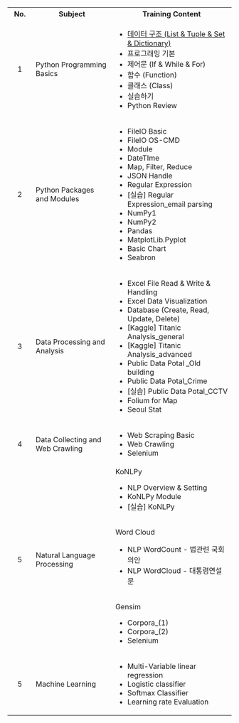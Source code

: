 <table>
	<tr>
		<th width=80>No.</th>
		<th width=350>Subject</th>
		<th width=500>Training Content</th>
	</tr>
	<tr>
		<td align="center">1</td>
		<td>Python Programming Basics</td>
		<td>
			<ul>
				<li><a href="1. Python Programming Basics/01. 데이터 구조 (List & Tuple & Set & Dictionary)/">데이터 구조 (List & Tuple & Set & Dictionary)</a></li>
				<li>프로그래밍 기본</li>
				<li>제어문 (If & While & For)</li>
				<li>함수 (Function)</li>		
				<li>클래스 (Class)</li>
				<li>실습하기</li>
				<li>Python Review</li>
			</ul>
		</td>
	</tr>
	<tr>
		<td align="center">2</td>
		<td>Python Packages and Modules</td>
		<td>
			<ul>
				<li>FileIO Basic</li>
				<li>FileIO OS-CMD</li>
				<li>Module</li>
				<li>DateTIme</li>		
				<li>Map, Filter, Reduce</li>
				<li>JSON Handle</li>
				<li>Regular Expression</li>
				<li>[실습] Regular Expression_email parsing</li>
				<li>NumPy1</li>
				<li>NumPy2</li>
				<li>Pandas</li>
				<li>MatplotLib.Pyplot</li>
				<li>Basic Chart</li>
				<li>Seabron</li>
			</ul>
		</td>
	</tr>
	<tr>
		<td align="center">3</td>
		<td>Data Processing and Analysis</td>
		<td>
			<ul>
				<li>Excel File Read & Write & Handling</li>
				<li>Excel Data Visualization </li>
				<li>Database (Create, Read, Update, Delete)</li>
				<li>[Kaggle] Titanic Analysis_general</li>
				<li>[Kaggle] Titanic Analysis_advanced </li>
				<li>Public Data Potal _Old building</li>
				<li>Public Data Potal_Crime</li>
				<li>[실습] Public Data Potal_CCTV</li>
				<li>Folium for Map</li>
				<li>Seoul Stat</li>
			</ul>
		</td>
	</tr>
	<tr>
		<td align="center">4</td>
		<td>Data Collecting and Web Crawling</td>
		<td>
			<ul>
				<li>Web Scraping Basic</li>
				<li>Web Crawling</li>
				<li>Selenium</li>
			</ul>
		</td>
	</tr>
	<tr>
		<td align="center">5</td>
		<td>Natural Language Processing</td>
		<td>KoNLPy
			<ul>
				<li>NLP Overview & Setting</li>
				<li>KoNLPy Module</li>
				<li>[실습] KoNLPy</li>
			</ul>
			<br> Word Cloud
			<ul>
				<li>NLP WordCount - 법관련 국회의안</li>
				<li>NLP WordCloud - 대통령연설문</li>
			</ul>
			<br> Gensim
			<ul>
				<li>Corpora_(1)</li>
				<li>Corpora_(2)</li>
				<li>Selenium</li>
			</ul>
		</td>
	</tr>
	<tr>
		<td align="center">5</td>
		<td>Machine Learning</td>
		<td>
			<ul>
				<li>Multi-Variable linear regression</li>
				<li>Logistic classifier</li>
				<li>Softmax Classifier</li>
				<li>Learning rate Evaluation</li>
			</ul>
		</td>
	</tr>
</table>
	
